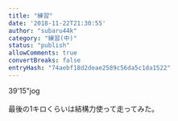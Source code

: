 ```yaml
---
title: "練習"
date: '2018-11-22T21:30:55'
author: "subaru44k"
category: "練習(中)"
status: "publish"
allowComments: true
convertBreaks: false
entryHash: "74aebf18d2deae2589c56da5c1da1522"
---
```

39'15"jog<br>
<br>
最後の1キロくらいは結構力使って走ってみた。
